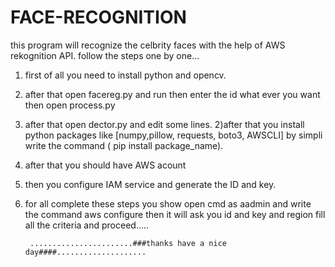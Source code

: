 # FACE-RECOGNITION
this program will recognize the celbrity faces with the help of AWS rekognition API.
follow the steps one by one...
1) first of all you need to install python and opencv.
2) after that open facereg.py and run then enter the id what ever you want then open process.py
3) after that open dector.py and edit some lines. 
2)after that you install python packages like [numpy,pillow, requests, boto3, AWSCLI] by simpli write the command ( pip install package_name).
3) after that you should have AWS acount 
4) then you configure IAM service and generate the ID and key.
5) for all complete these steps you show open cmd as aadmin and write the command aws configure
	then it will ask you id and key and region fill all the criteria and proceed.....

		.......................###thanks have a nice day####.................... 
